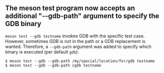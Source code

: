 ## The meson test program now accepts an additional "--gdb-path" argument to specify the GDB binary

`meson test --gdb testname` invokes GDB with the specific test case. However, sometimes GDB is not in the path or a GDB replacement is wanted.
Therefore, a `--gdb-path` argument was added to specify which binary is executed (per default `gdb`):

```console
$ meson test --gdb --gdb-path /my/special/location/for/gdb testname
$ meson test --gdb --gdb-path cgdb testname
```
